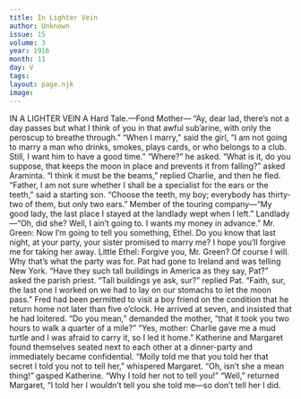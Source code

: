 ```yaml
---
title: In Lighter Vein
author: Unknown
issue: 15
volume: 3
year: 1916
month: 11
day: V
tags:
layout: page.njk
image:
---
```

IN A LIGHTER VEIN      A Hard Tale.—Fond Mother— “Ay, dear lad, there’s not a day passes but what I think of you in that awful sub’arine, with only the peroscup to breathe through.”      “When I marry,” said the girl, “I am not going to marry a man who drinks, smokes, plays cards, or who belongs to a club. Still, I want him to have a good time.”   “Where?” he asked.       “What is it, do you suppose, that keeps the moon in place and prevents it from falling?” asked Araminta.   “I think it must be the beams,” replied Charlie, and then he fled.      “Father, I am not sure whether I shall be a specialist for the ears or the teeth,” said a starting son.    “Choose the teeth, my boy; everybody has thirty-two of them, but only two ears.”      Member of the touring company—“My good lady, the last place I stayed at the landlady wept when I left.”   Landlady—“Oh, did she? Well, I ain’t going to. I wants my money in advance.”      Mr. Green: Now I’m going to tell you something, Ethel. Do you know that last night, at your party, your sister promised to marry me? I hope you’ll forgive me for taking her away.   Little Ethel: Forgive you, Mr. Green? Of course I will. Why that’s what the party was for.       Pat had gone to Ireland and was telling New York.   “Have they such tall buildings in America as they say, Pat?” asked the parish priest.    “Tall buildings ye ask, sur?” replied Pat.   “Faith, sur, the last one I worked on we had to lay on our stomachs to let the moon pass.”      Fred had been permitted to visit a boy friend on the condition that he return home not later than five o’clock. He arrived at seven, and insisted that he had loitered.    “Do you mean,” demanded the mother, “that it took you two hours to walk a quarter of a mile?”    “Yes, mother: Charlie gave me a mud turtle and I was afraid to carry it, so I led it home.”      Katherine and Margaret found themselves seated next to each other at a dinner-party and immediately became confidential.    “Molly told me that you told her that secret I told you not to tell her,” whispered Margaret.   “Oh, isn’t she a mean thing!” gasped Katherine. “Why I told her not to tell you!”   “Well,” returned Margaret, “I told her I wouldn’t tell you she told me—so don’t tell her I did.


